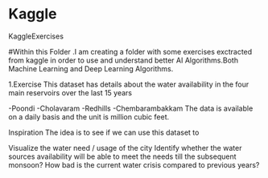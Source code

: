 # Kaggle
KaggleExercises

#Within this Folder .I am creating a folder with some exercises exctracted from kaggle in order to use and understand better AI Algorithms.Both Machine Learning and Deep Learning Algorithms. 

1.Exercise
This dataset has details about the water availability in the four main reservoirs over the last 15 years

-Poondi
-Cholavaram
-Redhills
-Chembarambakkam
The data is available on a daily basis and the unit is million cubic feet.

Inspiration
The idea is to see if we can use this dataset to

Visualize the water need / usage of the city
Identify whether the water sources availability will be able to meet the needs till the subsequent monsoon?
How bad is the current water crisis compared to previous years?
